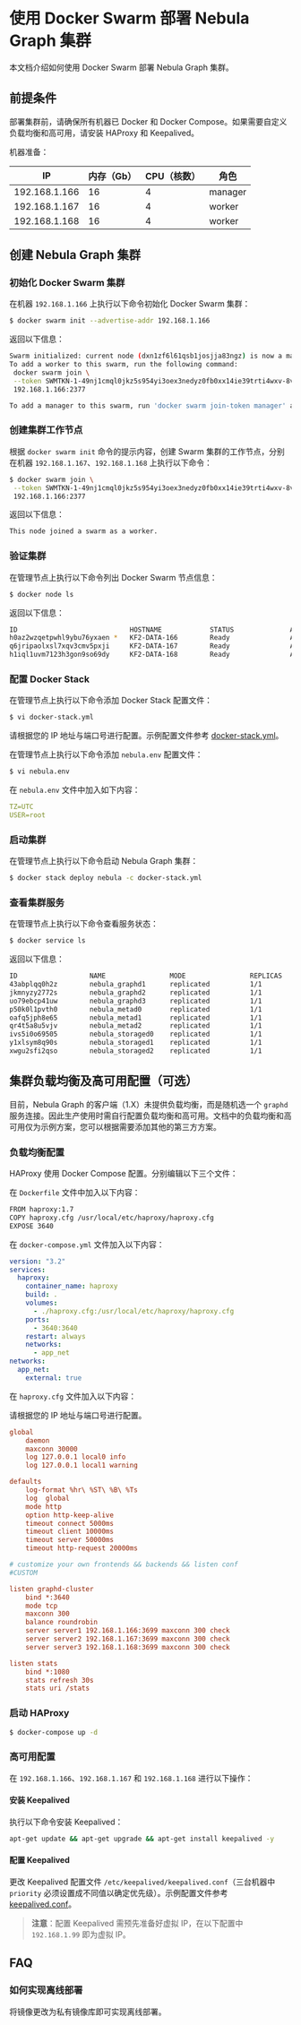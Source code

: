 # 使用 Docker Swarm 部署 Nebula Graph 集群

本文档介绍如何使用 Docker Swarm 部署 Nebula Graph 集群。

## 前提条件

部署集群前，请确保所有机器已 Docker 和 Docker Compose。如果需要自定义负载均衡和高可用，请安装 HAProxy 和 Keepalived。

机器准备：

| IP            | 内存（Gb） | CPU（核数） | 角色    |
| ------------- | ---------- | ----------- | ------- |
| 192.168.1.166 | 16         | 4           | manager |
| 192.168.1.167 | 16         | 4           | worker  |
| 192.168.1.168 | 16         | 4           | worker  |

## 创建 Nebula Graph 集群

### 初始化 Docker Swarm 集群

在机器 `192.168.1.166` 上执行以下命令初始化 Docker Swarm 集群：

```bash
$ docker swarm init --advertise-addr 192.168.1.166
```

返回以下信息：

```bash
Swarm initialized: current node (dxn1zf6l61qsb1josjja83ngz) is now a manager.
To add a worker to this swarm, run the following command:
 docker swarm join \
 --token SWMTKN-1-49nj1cmql0jkz5s954yi3oex3nedyz0fb0xx14ie39trti4wxv-8vxv8rssmk743ojnwacrr2e7c \
 192.168.1.166:2377

To add a manager to this swarm, run 'docker swarm join-token manager' and follow the instructions.
```

### 创建集群工作节点

根据 `docker swarm init` 命令的提示内容，创建 Swarm 集群的工作节点，分别在机器 `192.168.1.167`、`192.168.1.168` 上执行以下命令：

```bash
$ docker swarm join \
 --token SWMTKN-1-49nj1cmql0jkz5s954yi3oex3nedyz0fb0xx14ie39trti4wxv-8vxv8rssmk743ojnwacrr2e7c \
 192.168.1.166:2377
```

返回以下信息：

```bash
This node joined a swarm as a worker.
```

### 验证集群

在管理节点上执行以下命令列出 Docker Swarm 节点信息：

```bash
$ docker node ls
```

返回以下信息：

```bash
ID                            HOSTNAME            STATUS              AVAILABILITY        MANAGER STATUS      ENGINE VERSION
h0az2wzqetpwhl9ybu76yxaen *   KF2-DATA-166        Ready               Active              Reachable           18.06.1-ce
q6jripaolxsl7xqv3cmv5pxji     KF2-DATA-167        Ready               Active              Leader              18.06.1-ce
h1iql1uvm7123h3gon9so69dy     KF2-DATA-168        Ready               Active                                  18.06.1-ce
```

### 配置 Docker Stack

在管理节点上执行以下命令添加 Docker Stack 配置文件：

```bash
$ vi docker-stack.yml
```

请根据您的 IP 地址与端口号进行配置。示例配置文件参考 [docker-stack.yml](docker-stack.yml)。

在管理节点上执行以下命令添加 `nebula.env` 配置文件：

```bash
$ vi nebula.env
```

在 `nebula.env` 文件中加入如下内容：

```yml
TZ=UTC
USER=root
```

### 启动集群

在管理节点上执行以下命令启动 Nebula Graph 集群：

```bash
$ docker stack deploy nebula -c docker-stack.yml
```

### 查看集群服务

在管理节点上执行以下命令查看服务状态：

```bash
$ docker service ls
```

返回以下信息：

```bash
ID                  NAME                MODE                REPLICAS            IMAGE                            PORTS
43abplqq0h2z        nebula_graphd1      replicated          1/1                 vesoft/nebula-graphd:nightly
jkmnyzy2772s        nebula_graphd2      replicated          1/1                 vesoft/nebula-graphd:nightly
uo79ebcp41uw        nebula_graphd3      replicated          1/1                 vesoft/nebula-graphd:nightly
p50k0l1pvth0        nebula_metad0       replicated          1/1                 vesoft/nebula-metad:nightly
oafq5jph8e65        nebula_metad1       replicated          1/1                 vesoft/nebula-metad:nightly
qr4t5a8u5vjv        nebula_metad2       replicated          1/1                 vesoft/nebula-metad:nightly
ivs5i0o69505        nebula_storaged0    replicated          1/1                 vesoft/nebula-storaged:nightly
y1xlsym8q90s        nebula_storaged1    replicated          1/1                 vesoft/nebula-storaged:nightly
xwgu2sfi2qso        nebula_storaged2    replicated          1/1                 vesoft/nebula-storaged:nightly
```

## 集群负载均衡及高可用配置（可选）

目前，Nebula Graph 的客户端（1.X）未提供负载均衡，而是随机选一个 `graphd` 服务连接。因此生产使用时需自行配置负载均衡和高可用。文档中的负载均衡和高可用仅为示例方案，您可以根据需要添加其他的第三方方案。

### 负载均衡配置

HAProxy 使用 Docker Compose 配置。分别编辑以下三个文件：

在 `Dockerfile` 文件中加入以下内容：

```bash
FROM haproxy:1.7
COPY haproxy.cfg /usr/local/etc/haproxy/haproxy.cfg
EXPOSE 3640
```

在 `docker-compose.yml` 文件加入以下内容：

```yml
version: "3.2"
services:
  haproxy:
    container_name: haproxy
    build: .
    volumes:
      - ./haproxy.cfg:/usr/local/etc/haproxy/haproxy.cfg
    ports:
      - 3640:3640
    restart: always
    networks:
      - app_net
networks:
  app_net:
    external: true
```

在 `haproxy.cfg` 文件加入以下内容：

请根据您的 IP 地址与端口号进行配置。

```cfg
global
    daemon
    maxconn 30000
    log 127.0.0.1 local0 info
    log 127.0.0.1 local1 warning

defaults
    log-format %hr\ %ST\ %B\ %Ts
    log  global
    mode http
    option http-keep-alive
    timeout connect 5000ms
    timeout client 10000ms
    timeout server 50000ms
    timeout http-request 20000ms

# customize your own frontends && backends && listen conf
#CUSTOM

listen graphd-cluster
    bind *:3640
    mode tcp
    maxconn 300
    balance roundrobin
    server server1 192.168.1.166:3699 maxconn 300 check
    server server2 192.168.1.167:3699 maxconn 300 check
    server server3 192.168.1.168:3699 maxconn 300 check

listen stats
    bind *:1080
    stats refresh 30s
    stats uri /stats
```

### 启动 HAProxy

```bash
$ docker-compose up -d
```

### 高可用配置

在 `192.168.1.166`、`192.168.1.167` 和 `192.168.1.168` 进行以下操作：

#### 安装 Keepalived

执行以下命令安装 Keepalived：

```bash
apt-get update && apt-get upgrade && apt-get install keepalived -y
```

#### 配置 Keepalived

更改 Keepalived 配置文件 `/etc/keepalived/keepalived.conf`（三台机器中 `priority` 必须设置成不同值以确定优先级）。示例配置文件参考 [keepalived.conf](keepalived.conf)。

> **注意**：配置 Keepalived 需预先准备好虚拟 IP，在以下配置中 `192.168.1.99` 即为虚拟 IP。

## FAQ

### 如何实现离线部署

将镜像更改为私有镜像库即可实现离线部署。
